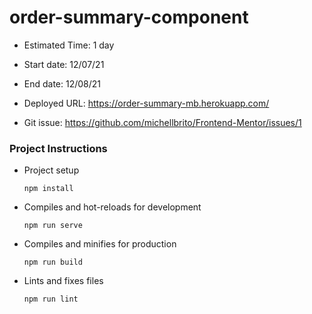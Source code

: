 # order-summary-component

- Estimated Time: 1 day

- Start date: 12/07/21

- End date: 12/08/21

- Deployed URL: https://order-summary-mb.herokuapp.com/

- Git issue: https://github.com/michellbrito/Frontend-Mentor/issues/1

### Project Instructions

- Project setup

  ```
  npm install
  ```

- Compiles and hot-reloads for development

  ```
  npm run serve
  ```

- Compiles and minifies for production

  ```
  npm run build
  ```

- Lints and fixes files
  ```
  npm run lint
  ```
